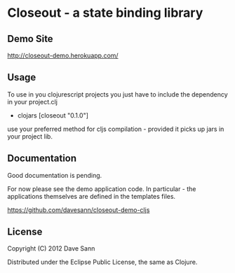 # Closeout - a state binding library

## Demo Site

http://closeout-demo.herokuapp.com/


## Usage

To use in you clojurescript projects you just have to include the dependency in 
your project.clj

* clojars [closeout "0.1.0"]

use your preferred method for cljs compilation - provided it picks up jars 
in your project lib.


## Documentation 

Good documentation is pending.

For now please see the demo application code.
In particular - the applications themselves are defined in the templates 
files.

https://github.com/davesann/closeout-demo-cljs


## License

Copyright (C) 2012 Dave Sann

Distributed under the Eclipse Public License, the same as Clojure.

